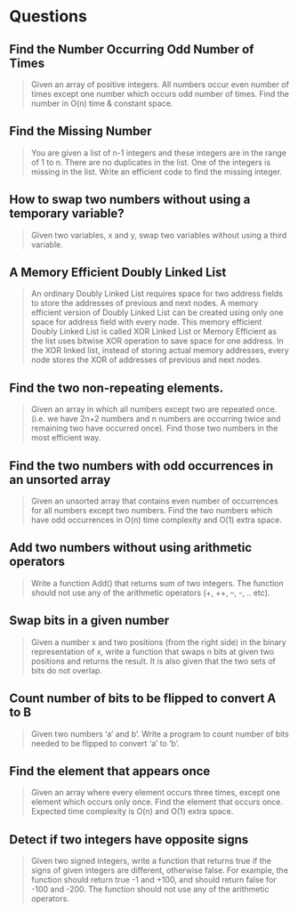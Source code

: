 # Questions

## Find the Number Occurring Odd Number of Times
> Given an array of positive integers. All numbers occur even number of times except one number which occurs odd number of times. Find the number in O(n) time & constant space.
 
## Find the Missing Number
> You are given a list of n-1 integers and these integers are in the range of 1 to n. There are no duplicates in the list. One of the integers is missing in the list. Write an efficient code to find the missing integer.

## How to swap two numbers without using a temporary variable?
> Given two variables, x and y, swap two variables without using a third variable.

## A Memory Efficient Doubly Linked List
> An ordinary Doubly Linked List requires space for two address fields to store the addresses of previous and next nodes. A memory efficient version of Doubly Linked List can be created using only one space for address field with every node. This memory efficient Doubly Linked List is called XOR Linked List or Memory Efficient as the list uses bitwise XOR operation to save space for one address. In the XOR linked list, instead of storing actual memory addresses, every node stores the XOR of addresses of previous and next nodes.

## Find the two non-repeating elements.  
> Given an array in which all numbers except two are repeated once. (i.e. we have 2n+2 numbers and n numbers are occurring twice and remaining two have occurred once). Find those two numbers in the most efficient way.

## Find the two numbers with odd occurrences in an unsorted array
> Given an unsorted array that contains even number of occurrences for all numbers except two numbers. Find the two numbers which have odd occurrences in O(n) time complexity and O(1) extra space.

## Add two numbers without using arithmetic operators
> Write a function Add() that returns sum of two integers. The function should not use any of the arithmetic operators (+, ++, –, -, .. etc).
 
## Swap bits in a given number
> Given a number x and two positions (from the right side) in the binary representation of x, write a function that swaps n bits at given two positions and returns the result. It is also given that the two sets of bits do not overlap.

## Count number of bits to be flipped to convert A to B
> Given two numbers ‘a’ and b’. Write a program to count number of bits needed to be flipped to convert ‘a’ to ‘b’.

## Find the element that appears once
> Given an array where every element occurs three times, except one element which occurs only once. Find the element that occurs once. Expected time complexity is O(n) and O(1) extra space.

## Detect if two integers have opposite signs
> Given two signed integers, write a function that returns true if the signs of given integers are different, otherwise false. For example, the function should return true -1 and +100, and should return false for -100 and -200. The function should not use any of the arithmetic operators.
